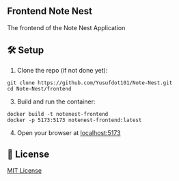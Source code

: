 ## Frontend Note Nest

The frontend of the Note Nest Application

## 🛠️ Setup

1. Clone the repo (if not done yet):

```
git clone https://github.com/Yusufdot101/Note-Nest.git
cd Note-Nest/frontend
```

3. Build and run the container:

```
docker build -t notenest-frontend
docker -p 5173:5173 notenest-frontend:latest
```

4. Open your browser at [localhost:5173](http://localhost:5173)

## 📜 License

[MIT License](https://opensource.org/license/mit)

